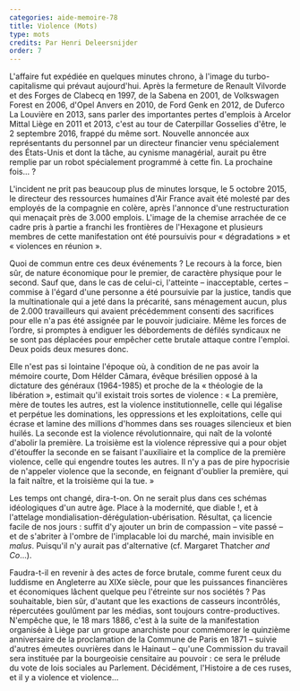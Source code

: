 ```yaml
---
categories: aide-memoire-78
title: Violence (Mots)
type: mots
credits: Par Henri Deleersnijder
order: 7
---
```

L'affaire fut expédiée en quelques minutes chrono, à l'image du turbo-capitalisme qui prévaut aujourd'hui. Après la fermeture de Renault Vilvorde et des Forges de Clabecq en 1997, de la Sabena en 2001, de Volkswagen Forest en 2006, d'Opel Anvers en 2010, de Ford Genk en 2012, de Duferco La Louvière en 2013, sans parler des importantes pertes d'emplois à Arcelor Mittal Liège en 2011 et 2013, c'est au tour de Caterpillar Gosselies d'être, le 2 septembre 2016, frappé du même sort. Nouvelle annoncée aux représentants du personnel par un directeur financier venu spécialement des États-Unis et dont la tâche, au cynisme managérial, aurait pu être remplie par un robot spécialement programmé à cette fin. La prochaine fois... ?



L'incident ne prit pas beaucoup plus de minutes lorsque, le 5 octobre 2015, le directeur des ressources humaines d'Air France avait été molesté par des employés de la compagnie en colère, après l'annonce d'une restructuration qui menaçait près de 3.000 emplois. L'image de la chemise arrachée de ce cadre pris à partie a franchi les frontières de l'Hexagone et plusieurs membres de cette manifestation ont été poursuivis pour «  dégradations » et « violences en réunion ».



Quoi de commun entre ces deux événements ? Le recours à la force, bien sûr, de nature économique pour le premier, de caractère physique pour le second. Sauf que, dans le cas de celui-ci, l'atteinte – inacceptable, certes – commise à l'égard d'une personne a été poursuivie par la justice, tandis que la multinationale qui a jeté dans la précarité, sans ménagement aucun, plus de 2.000 travailleurs qui avaient précédemment consenti des sacrifices pour elle n'a pas été assignée par le pouvoir judiciaire. Même les forces de l’ordre, si promptes à endiguer les débordements de défilés syndicaux ne se sont pas déplacées pour empêcher cette brutale attaque contre l'emploi. Deux poids deux mesures donc.



Elle n'est pas si lointaine l'époque où, à condition de ne pas avoir la mémoire courte, Dom Hélder Câmara, évêque brésilien opposé à la dictature des généraux (1964-1985) et proche de la « théologie de la libération », estimait qu'il existait trois sortes de violence : « La première, mère de toutes les autres, est la violence institutionnelle, celle qui légalise et perpétue les dominations, les oppressions et les exploitations, celle qui écrase et lamine des millions d'hommes dans ses rouages silencieux et bien huilés. La seconde est la violence révolutionnaire, qui naît de la volonté d'abolir la première. La troisième est la violence répressive qui a pour objet d'étouffer la seconde en se faisant l'auxiliaire et la complice de la première violence, celle qui engendre toutes les autres. Il n'y a pas de pire hypocrisie de n'appeler violence que la seconde, en feignant d'oublier la première, qui la fait naître, et la troisième qui la tue. »



Les temps ont changé, dira-t-on. On ne serait plus dans ces schémas idéologiques d'un autre âge. Place à la modernité, que diable !, et à l'attelage mondialisation-dérégulation-ubérisation. Résultat, ça licencie facile de nos jours : suffit d'y ajouter un brin de compassion – vite passé – et de s'abriter à l'ombre de l'implacable loi du marché, main invisible en _malus_. Puisqu'il n'y aurait pas d'alternative (cf. Margaret Thatcher _and Co_...).



Faudra-t-il en revenir à des actes de force brutale, comme furent ceux du luddisme en Angleterre au XIXe siècle, pour que les puissances financières et économiques lâchent quelque peu l'étreinte sur nos sociétés ? Pas souhaitable, bien sûr, d'autant que les exactions de casseurs incontrôlés, répercutées goulûment par les médias, sont toujours contre-productives. N'empêche que, le 18 mars 1886, c'est à la suite de la manifestation organisée à Liège par un groupe anarchiste pour commémorer le quinzième anniversaire de la proclamation de la Commune de Paris en 1871 – suivie d'autres émeutes ouvrières dans le Hainaut – qu'une Commission du travail sera instituée par la bourgeoisie censitaire au pouvoir : ce sera le prélude du vote de lois sociales au Parlement. Décidément, l'Histoire a de ces ruses, et il y a violence et violence...
